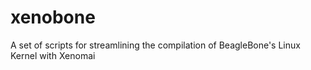 xenobone
========

A set of scripts for streamlining the compilation of BeagleBone's Linux Kernel with Xenomai

